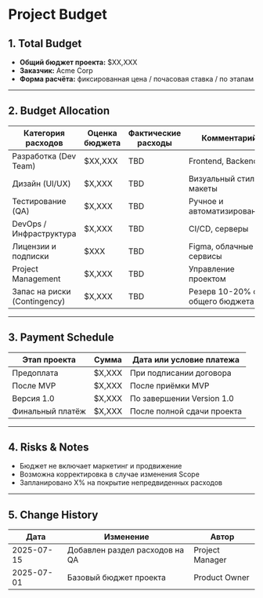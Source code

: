 # Project Budget

## 1. Total Budget
- **Общий бюджет проекта:** $XX,XXX
- **Заказчик:** Acme Corp
- **Форма расчёта:** фиксированная цена / почасовая ставка / по этапам

---

## 2. Budget Allocation

| Категория расходов         | Оценка бюджета | Фактические расходы | Комментарий |
|----------------------------|----------------|---------------------|-------------|
| Разработка (Dev Team)      | $XX,XXX        | TBD                 | Frontend, Backend |
| Дизайн (UI/UX)             | $X,XXX         | TBD                 | Визуальный стиль, макеты |
| Тестирование (QA)          | $X,XXX         | TBD                 | Ручное и автоматизированное |
| DevOps / Инфраструктура    | $X,XXX         | TBD                 | CI/CD, серверы |
| Лицензии и подписки        | $XXX           | TBD                 | Figma, облачные сервисы |
| Project Management         | $X,XXX         | TBD                 | Управление проектом |
| Запас на риски (Contingency)| $X,XXX         | TBD                 | Резерв 10-20% от общего бюджета |

---

## 3. Payment Schedule

| Этап проекта   | Сумма    | Дата или условие платежа |
|----------------|----------|--------------------------|
| Предоплата     | $X,XXX   | При подписании договора |
| После MVP      | $X,XXX   | После приёмки MVP       |
| Версия 1.0     | $X,XXX   | По завершении Version 1.0 |
| Финальный платёж | $X,XXX | После полной сдачи проекта |

---

## 4. Risks & Notes
- Бюджет не включает маркетинг и продвижение
- Возможна корректировка в случае изменения Scope
- Запланировано X% на покрытие непредвиденных расходов

---

## 5. Change History

| Дата       | Изменение        | Автор |
|------------|------------------|-------|
| 2025-07-15 | Добавлен раздел расходов на QA | Project Manager |
| 2025-07-01 | Базовый бюджет проекта | Product Owner |

